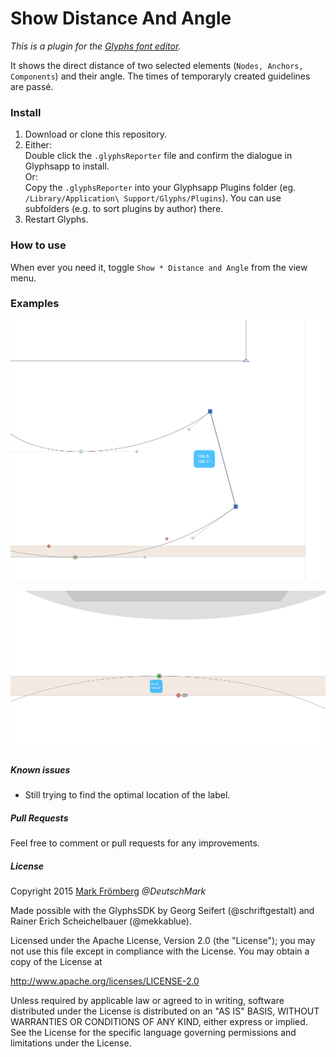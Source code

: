 # Show Distance And Angle

*This is a plugin for the [Glyphs font editor](http://glyphsapp.com/).*  

It shows the direct distance of two selected elements (`Nodes, Anchors, Components`) and their angle. The times of temporaryly created guidelines are passé.

### Install

1. Download or clone this repository.
2. Either:  
   Double click the `.glyphsReporter` file and confirm the dialogue in Glyphsapp to install.  
   Or:  
   Copy the `.glyphsReporter` into your Glyphsapp Plugins folder (eg. `/Library/Application\ Support/Glyphs/Plugins`). You can use subfolders (e.g. to sort plugins by author) there.
3. Restart Glyphs.

### How to use

When ever you need it, toggle `Show * Distance and Angle` from the view menu.

### Examples

![Show Distance And Angle Demo](https://raw.githubusercontent.com/DeutschMark/Show-Distance-And-Angle-Of-Nodes/master/Screenshots/Distance_And_Angle_01.png?raw=true "Show Distance And Angle")

![Show Distance And Angle Demo](https://raw.githubusercontent.com/DeutschMark/Show-Distance-And-Angle-Of-Nodes/master/Screenshots/Distance_And_Angle_02.png?raw=true "Show Distance And Angle")


##### Known issues

- Still trying to find the optimal location of the label.

##### Pull Requests

Feel free to comment or pull requests for any improvements.

##### License

Copyright 2015 [Mark Frömberg](http://www.markfromberg.com/) *@DeutschMark*

Made possible with the GlyphsSDK by Georg Seifert (@schriftgestalt) and Rainer Erich Scheichelbauer (@mekkablue).

Licensed under the Apache License, Version 2.0 (the "License");
you may not use this file except in compliance with the License.
You may obtain a copy of the License at

http://www.apache.org/licenses/LICENSE-2.0

Unless required by applicable law or agreed to in writing, software
distributed under the License is distributed on an "AS IS" BASIS,
WITHOUT WARRANTIES OR CONDITIONS OF ANY KIND, either express or implied.
See the License for the specific language governing permissions and
limitations under the License.
